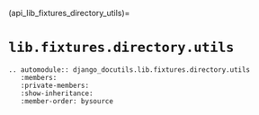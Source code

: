 (api_lib_fixtures_directory_utils)=

# `lib.fixtures.directory.utils`

```{eval-rst}
.. automodule:: django_docutils.lib.fixtures.directory.utils
   :members:
   :private-members:
   :show-inheritance:
   :member-order: bysource
```
